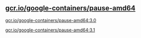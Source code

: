 
[gcr.io/google-containers/pause-amd64](https://hub.docker.com/r/anjia0532/google-containers.pause-amd64/tags/)
-----


[gcr.io/google-containers/pause-amd64:3.0](https://hub.docker.com/r/anjia0532/google-containers.pause-amd64/tags/)


[gcr.io/google-containers/pause-amd64:3.1](https://hub.docker.com/r/anjia0532/google-containers.pause-amd64/tags/)


